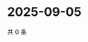 # 2025-09-05

共 0 条

<!-- BEGIN ZHIHUQUESTIONS -->
<!-- 最后更新时间 Fri Sep 05 2025 15:10:59 GMT+0800 (China Standard Time) -->

<!-- END ZHIHUQUESTIONS -->
